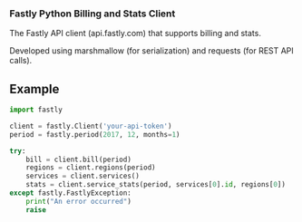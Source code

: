### Fastly Python Billing and Stats Client

The Fastly API client (api.fastly.com) that supports billing and stats. 

Developed using marshmallow (for serialization) and requests (for REST API calls).

## Example

```python
import fastly

client = fastly.Client('your-api-token')
period = fastly.period(2017, 12, months=1)

try:
    bill = client.bill(period)
    regions = client.regions(period)
    services = client.services()
    stats = client.service_stats(period, services[0].id, regions[0])
except fastly.FastlyException:
    print("An error occurred")
    raise
```